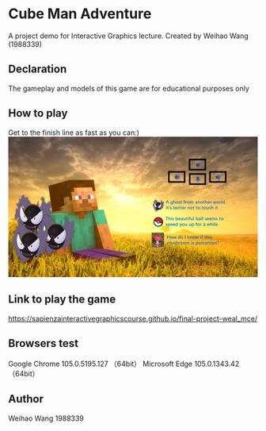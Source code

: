# Cube Man Adventure
A project demo for Interactive Graphics lecture. Created by Weihao Wang (1988339)

## Declaration
The gameplay and models of this game are for educational purposes only

## How to play
Get to the finish line as fast as you can:)
![App Screenshot](./info.jpg)

## Link to play the game
https://sapienzainteractivegraphicscourse.github.io/final-project-weal_mce/

## Browsers test
Google Chrome 105.0.5195.127 （64bit）
Microsoft Edge 105.0.1343.42（64bit）

## Author
Weihao Wang 1988339

